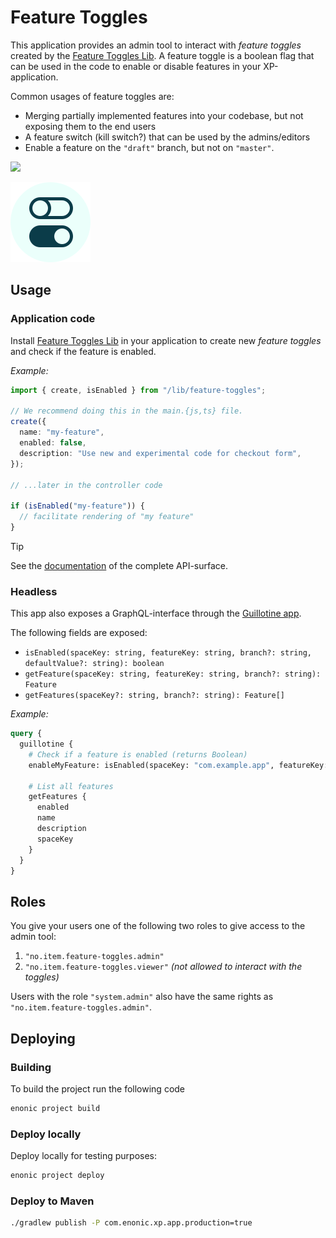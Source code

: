# Feature Toggles

This application provides an admin tool to interact with _feature toggles_ created by the [Feature Toggles Lib](https://github.com/ItemConsulting/lib-xp-feature-toggles).
A feature toggle is a boolean flag that can be used in the code to enable or disable features in your XP-application.

Common usages of feature toggles are:
 - Merging partially implemented features into your codebase, but not exposing them to the end users
 - A feature switch (kill switch?) that can be used by the admins/editors
 - Enable a feature on the `"draft"` branch, but not on `"master"`.

[![](https://repo.itemtest.no/api/badge/latest/releases/no/item/xp-feature-toggles)](https://repo.itemtest.no/#/releases/no/item/xp-feature-toggles)

![Feature toggle logo](src/main/resources/application.svg)

## Usage

### Application code

Install [Feature Toggles Lib](https://github.com/ItemConsulting/lib-xp-feature-toggles) in your application to create
new _feature toggles_ and check if the feature is enabled.

_Example:_

```typescript
import { create, isEnabled } from "/lib/feature-toggles";

// We recommend doing this in the main.{js,ts} file.
create({
  name: "my-feature",
  enabled: false,
  description: "Use new and experimental code for checkout form",
});

// ...later in the controller code

if (isEnabled("my-feature")) {
  // facilitate rendering of "my feature"
}
```

> [!TIP]
> See the [documentation](https://github.com/ItemConsulting/lib-xp-feature-toggles/blob/main/README.md) of the complete API-surface.

### Headless

This app also exposes a GraphQL-interface through the [Guillotine app](https://market.enonic.com/vendors/enonic/guillotine).

The following fields are exposed:
 - `isEnabled(spaceKey: string, featureKey: string, branch?: string, defaultValue?: string): boolean`
 - `getFeature(spaceKey: string, featureKey: string, branch?: string): Feature`
 - `getFeatures(spaceKey?: string, branch?: string): Feature[]`

_Example:_

```graphql
query {
  guillotine {
    # Check if a feature is enabled (returns Boolean)
    enableMyFeature: isEnabled(spaceKey: "com.example.app", featureKey: "my-feature")
    
    # List all features
    getFeatures {
      enabled
      name
      description
      spaceKey
    }
  }
}
```

## Roles

You give your users one of the following two roles to give access to the admin tool:
 
 1. `"no.item.feature-toggles.admin"`
 2. `"no.item.feature-toggles.viewer"` _(not allowed to interact with the toggles)_

Users with the role `"system.admin"` also have the same rights as `"no.item.feature-toggles.admin"`.

## Deploying

### Building

To build the project run the following code

```bash
enonic project build
```

### Deploy locally

Deploy locally for testing purposes:

```bash
enonic project deploy
```

### Deploy to Maven

```bash
./gradlew publish -P com.enonic.xp.app.production=true
```
